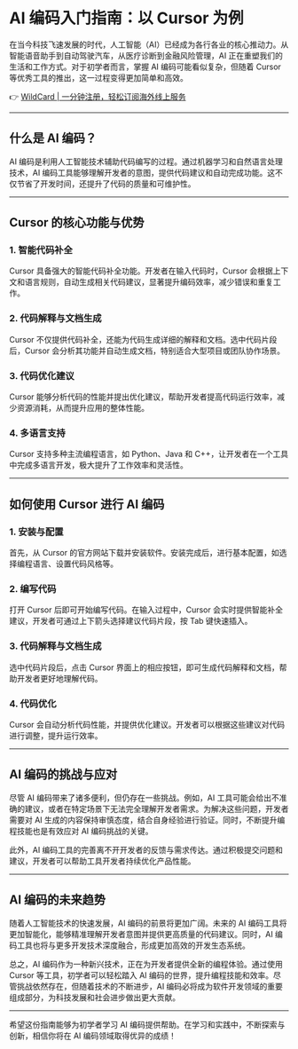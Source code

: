 # AI 编码入门指南：以 Cursor 为例

在当今科技飞速发展的时代，人工智能（AI）已经成为各行各业的核心推动力。从智能语音助手到自动驾驶汽车，从医疗诊断到金融风险管理，AI 正在重塑我们的生活和工作方式。对于初学者而言，掌握 AI 编码可能看似复杂，但随着 Cursor 等优秀工具的推出，这一过程变得更加简单和高效。

👉 [WildCard | 一分钟注册，轻松订阅海外线上服务](https://bbtdd.com/WildCard)

---

## 什么是 AI 编码？

AI 编码是利用人工智能技术辅助代码编写的过程。通过机器学习和自然语言处理技术，AI 编码工具能够理解开发者的意图，提供代码建议和自动完成功能。这不仅节省了开发时间，还提升了代码的质量和可维护性。

---

## Cursor 的核心功能与优势

### 1. 智能代码补全
Cursor 具备强大的智能代码补全功能。开发者在输入代码时，Cursor 会根据上下文和语言规则，自动生成相关代码建议，显著提升编码效率，减少错误和重复工作。

### 2. 代码解释与文档生成
Cursor 不仅提供代码补全，还能为代码生成详细的解释和文档。选中代码片段后，Cursor 会分析其功能并自动生成文档，特别适合大型项目或团队协作场景。

### 3. 代码优化建议
Cursor 能够分析代码的性能并提出优化建议，帮助开发者提高代码运行效率，减少资源消耗，从而提升应用的整体性能。

### 4. 多语言支持
Cursor 支持多种主流编程语言，如 Python、Java 和 C++，让开发者在一个工具中完成多语言开发，极大提升了工作效率和灵活性。

---

## 如何使用 Cursor 进行 AI 编码

### 1. 安装与配置
首先，从 Cursor 的官方网站下载并安装软件。安装完成后，进行基本配置，如选择编程语言、设置代码风格等。

### 2. 编写代码
打开 Cursor 后即可开始编写代码。在输入过程中，Cursor 会实时提供智能补全建议，开发者可通过上下箭头选择建议代码片段，按 Tab 键快速插入。

### 3. 代码解释与文档生成
选中代码片段后，点击 Cursor 界面上的相应按钮，即可生成代码解释和文档，帮助开发者更好地理解代码。

### 4. 代码优化
Cursor 会自动分析代码性能，并提供优化建议。开发者可以根据这些建议对代码进行调整，提升运行效率。

---

## AI 编码的挑战与应对

尽管 AI 编码带来了诸多便利，但仍存在一些挑战。例如，AI 工具可能会给出不准确的建议，或者在特定场景下无法完全理解开发者需求。为解决这些问题，开发者需要对 AI 生成的内容保持审慎态度，结合自身经验进行验证。同时，不断提升编程技能也是有效应对 AI 编码挑战的关键。

此外，AI 编码工具的完善离不开开发者的反馈与需求传达。通过积极提交问题和建议，开发者可以帮助工具开发者持续优化产品性能。

---

## AI 编码的未来趋势

随着人工智能技术的快速发展，AI 编码的前景将更加广阔。未来的 AI 编码工具将更加智能化，能够精准理解开发者意图并提供更高质量的代码建议。同时，AI 编码工具也将与更多开发技术深度融合，形成更加高效的开发生态系统。

总之，AI 编码作为一种新兴技术，正在为开发者提供全新的编程体验。通过使用 Cursor 等工具，初学者可以轻松踏入 AI 编码的世界，提升编程技能和效率。尽管挑战依然存在，但随着技术的不断进步，AI 编码必将成为软件开发领域的重要组成部分，为科技发展和社会进步做出更大贡献。

---

希望这份指南能够为初学者学习 AI 编码提供帮助。在学习和实践中，不断探索与创新，相信你将在 AI 编码领域取得优异的成绩！